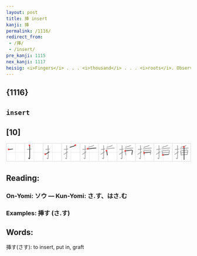 ```yaml
---
layout: post
title: 挿 insert
kanji: 挿
permalink: /1116/
redirect_from:
 - /挿/
 - /insert/
pre_kanji: 1115
nex_kanji: 1117
heisig: <i>Fingers</i> . . . <i>thousand</i> . . . <i>roots</i>. Observe how the writing order does not follow the elements in order, because the final stroke is used for two different elements.
---
```


## {1116}

## `insert`

## [10]

<div class="stroke"><img src="../images/E68CBF.png" /></div>

## Reading:

### On-Yomi: ソウ &mdash; Kun-Yomi: さ.す、はさ.む

### Examples: 挿す (さ.す)

## Words:

挿す(さす): to insert, put in, graft
